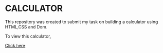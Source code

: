# CALCULATOR
This repository was created to submit my task on building a calculator using HTML,CSS and Dom.  
  
  
To view this calculator,
 
 [Click here]( https://cutecalki.netlify.app/)


